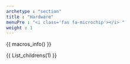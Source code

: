 ```yaml
---
archetype : "section"
title : "Hardware"
menuPre : "<i class='fas fa-microchip'></i> "
weight : 1
---
```



{{ macros_info() }}

{{ List_childrens(1) }}
